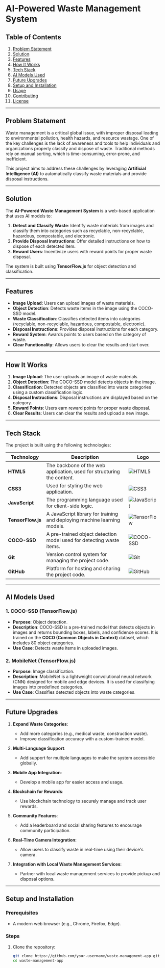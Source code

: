# AI-Powered Waste Management System

## Table of Contents
1. [Problem Statement](#problem-statement)
2. [Solution](#solution)
3. [Features](#features)
4. [How It Works](#how-it-works)
5. [Tech Stack](#tech-stack)
6. [AI Models Used](#ai-models-used)
7. [Future Upgrades](#future-upgrades)
8. [Setup and Installation](#setup-and-installation)
9. [Usage](#usage)
10. [Contributing](#contributing)
11. [License](#license)

---

## Problem Statement

Waste management is a critical global issue, with improper disposal leading to environmental pollution, health hazards, and resource wastage. One of the key challenges is the lack of awareness and tools to help individuals and organizations properly classify and dispose of waste. Traditional methods rely on manual sorting, which is time-consuming, error-prone, and inefficient.

This project aims to address these challenges by leveraging **Artificial Intelligence (AI)** to automatically classify waste materials and provide disposal instructions.

---

## Solution

The **AI-Powered Waste Management System** is a web-based application that uses AI models to:
1. **Detect and Classify Waste**: Identify waste materials from images and classify them into categories such as recyclable, non-recyclable, hazardous, compostable, and electronic.
2. **Provide Disposal Instructions**: Offer detailed instructions on how to dispose of each detected item.
3. **Reward Users**: Incentivize users with reward points for proper waste disposal.

The system is built using **TensorFlow.js** for object detection and classification.

---

## Features

- **Image Upload**: Users can upload images of waste materials.
- **Object Detection**: Detects waste items in the image using the COCO-SSD model.
- **Waste Classification**: Classifies detected items into categories (recyclable, non-recyclable, hazardous, compostable, electronic).
- **Disposal Instructions**: Provides disposal instructions for each category.
- **Reward System**: Awards points to users based on the category of waste.
- **Clear Functionality**: Allows users to clear the results and start over.

---

## How It Works

1. **Image Upload**: The user uploads an image of waste materials.
2. **Object Detection**: The COCO-SSD model detects objects in the image.
3. **Classification**: Detected objects are classified into waste categories using a custom classification logic.
4. **Disposal Instructions**: Disposal instructions are displayed based on the category.
5. **Reward Points**: Users earn reward points for proper waste disposal.
6. **Clear Results**: Users can clear the results and upload a new image.

---

## Tech Stack

The project is built using the following technologies:

| **Technology**       | **Description**                                                                 | **Logo**                                                                 |
|-----------------------|---------------------------------------------------------------------------------|--------------------------------------------------------------------------|
| **HTML5**            | The backbone of the web application, used for structuring the content.          | ![HTML5](https://img.icons8.com/color/48/000000/html-5.png)              |
| **CSS3**             | Used for styling the web application.                                           | ![CSS3](https://img.icons8.com/color/48/000000/css3.png)                 |
| **JavaScript**       | The programming language used for client-side logic.                            | ![JavaScript](https://img.icons8.com/color/48/000000/javascript.png)     |
| **TensorFlow.js**    | A JavaScript library for training and deploying machine learning models.        | ![TensorFlow](https://img.icons8.com/color/48/000000/tensorflow.png)     |
| **COCO-SSD**         | A pre-trained object detection model used for detecting waste items.            | ![COCO-SSD](https://img.icons8.com/color/48/000000/artificial-intelligence.png) |
| **Git**              | Version control system for managing the project code.                           | ![Git](https://img.icons8.com/color/48/000000/git.png)                   |
| **GitHub**           | Platform for hosting and sharing the project code.                              | ![GitHub](https://img.icons8.com/color/48/000000/github.png)             |

---

## AI Models Used

### 1. **COCO-SSD (TensorFlow.js)**
- **Purpose**: Object detection.
- **Description**: COCO-SSD is a pre-trained model that detects objects in images and returns bounding boxes, labels, and confidence scores. It is trained on the **COCO (Common Objects in Context)** dataset, which includes 80 object categories.
- **Use Case**: Detects waste items in uploaded images.

### 2. **MobileNet (TensorFlow.js)**
- **Purpose**: Image classification.
- **Description**: MobileNet is a lightweight convolutional neural network (CNN) designed for mobile and edge devices. It is used for classifying images into predefined categories.
- **Use Case**: Classifies detected objects into waste categories.

---

## Future Upgrades

1. **Expand Waste Categories**:
   - Add more categories (e.g., medical waste, construction waste).
   - Improve classification accuracy with a custom-trained model.

2. **Multi-Language Support**:
   - Add support for multiple languages to make the system accessible globally.

3. **Mobile App Integration**:
   - Develop a mobile app for easier access and usage.

4. **Blockchain for Rewards**:
   - Use blockchain technology to securely manage and track user rewards.

5. **Community Features**:
   - Add a leaderboard and social sharing features to encourage community participation.

6. **Real-Time Camera Integration**:
   - Allow users to classify waste in real-time using their device's camera.

7. **Integration with Local Waste Management Services**:
   - Partner with local waste management services to provide pickup and disposal options.

---

## Setup and Installation

### Prerequisites
- A modern web browser (e.g., Chrome, Firefox, Edge).

### Steps
1. Clone the repository:
   ```bash
   git clone https://github.com/your-username/waste-management-app.git
   cd waste-management-app
